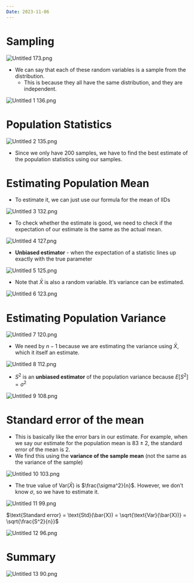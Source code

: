 ```yaml
---
Date: 2023-11-06
---
```

# Sampling

![Untitled 173.png](attachments/Untitled%20173.png)

- We can say that each of these random variables is a sample from the distribution.
    - This is because they all have the same distribution, and they are independent.

![Untitled 1 136.png](attachments/Untitled%201%20136.png)

# Population Statistics

![Untitled 2 135.png](attachments/Untitled%202%20135.png)

- Since we only have 200 samples, we have to find the best estimate of the population statistics using our samples.

# Estimating Population Mean

- To estimate it, we can just use our formula for the mean of IIDs

![Untitled 3 132.png](attachments/Untitled%203%20132.png)

- To check whether the estimate is good, we need to check if the expectation of our estimate is the same as the actual mean.

![Untitled 4 127.png](attachments/Untitled%204%20127.png)

- **Unbiased estimator** - when the expectation of a statistic lines up exactly with the true parameter

![Untitled 5 125.png](attachments/Untitled%205%20125.png)

- Note that $\bar{X}$﻿ is also a random variable. It’s variance can be estimated.

![Untitled 6 123.png](attachments/Untitled%206%20123.png)

# Estimating Population Variance

![Untitled 7 120.png](attachments/Untitled%207%20120.png)

- We need by $n-1$﻿ because we are estimating the variance using $\bar{X}$﻿, which it itself an estimate.

![Untitled 8 112.png](attachments/Untitled%208%20112.png)

- $S^2$﻿ is an **unbiased estimator** of the population variance because $E[S^2] = \sigma^2$﻿

![Untitled 9 108.png](attachments/Untitled%209%20108.png)

# Standard error of the mean

- This is basically like the error bars in our estimate. For example, when we say our estimate for the population mean is $83 \pm 2$﻿, the standard error of the mean is $2$﻿.
- We find this using the **variance of the sample mean** (not the same as the variance of the sample)

![Untitled 10 103.png](attachments/Untitled%2010%20103.png)

- The true value of $\text{Var}(\bar{X})$﻿ is $\frac{\sigma^2}{n}$﻿. However, we don’t know $\sigma$﻿, so we have to estimate it.

![Untitled 11 99.png](attachments/Untitled%2011%2099.png)

$\text{Standard error} = \text{Std}(\bar{X}) = \sqrt{\text{Var}(\bar{X})} = \sqrt{\frac{S^2}{n}}$

![Untitled 12 96.png](attachments/Untitled%2012%2096.png)

# Summary

![Untitled 13 90.png](attachments/Untitled%2013%2090.png)